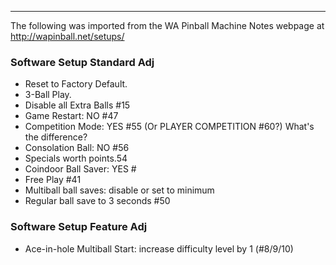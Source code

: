 ***
The following was imported from the WA Pinball Machine Notes webpage at http://wapinball.net/setups/
### Software Setup Standard Adj
-   Reset to Factory Default.
-   3-Ball Play.
-   Disable all Extra Balls #15
-   Game Restart: NO #47
-   Competition Mode: YES #55 (Or PLAYER COMPETITION #60?) What's the difference?
-   Consolation Ball: NO #56
-   Specials worth points.54
-   Coindoor Ball Saver: YES \#
-   Free Play #41
-   Multiball ball saves: disable or set to minimum
-   Regular ball save to 3 seconds #50
### Software Setup Feature Adj
-   Ace-in-hole Multiball Start: increase difficulty level by 1 (#8/9/10)